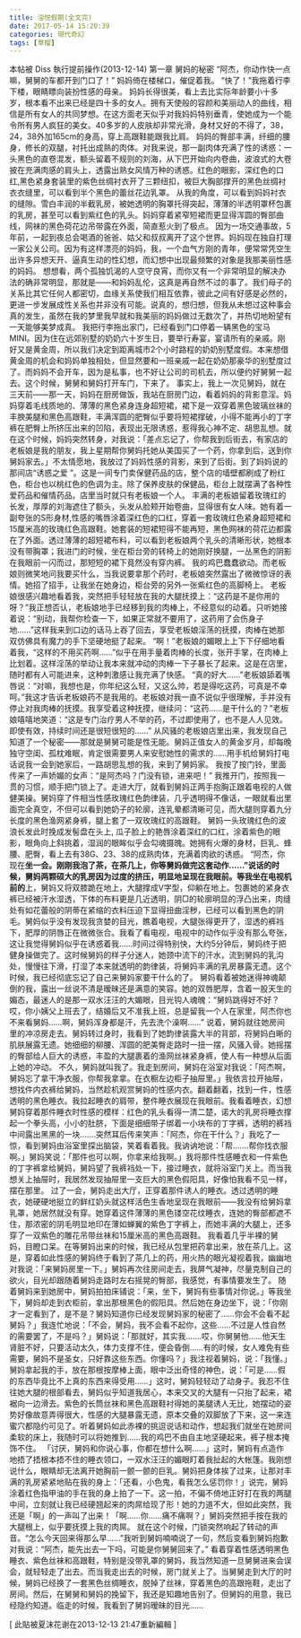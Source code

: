 ```yaml
---
title: 淫悦假期(全文完)
date: 2017-05-14 15:20:39
categories: 現代奇幻
tags: [草榴]
---
```

本帖被 Diss 執行提前操作(2013-12-14)
第一章 舅妈的秘密
“阿杰，你动作快一点嘛，舅舅的车都开到门口了！”
妈妈倚在楼梯口，催促着我。
“快了！”我拖着行李下楼，眼睛瞟向装扮性感的母亲。
妈妈长得很美，看上去比实际年龄要小十多岁，根本看不出来已经是四十多的女人。拥有天使般的容颜和美丽动人的曲线，相信是所有女人的共同梦想。在这方面老天似乎对我妈妈特别垂青，使她成为一个能令所有男人疯狂的美女。40多岁的人皮肤却非常光滑，身材又好的不得了，38，24，38外加165cm的身高，穿上高跟鞋能跟我比肩。
妈妈的臀部丰满，纤细的腰身，修长的双腿，衬托出成熟的肉体。对我来说，那一副肉体充满了性的诱惑：一头黑色的直卷混发，额头留着不规则的刘海，从下巴开始向内卷曲，波浪式的大卷披在充满肉感的肩头上，透露出熟女风情万种的诱惑。红色的眼影，深红色的口红,黑色紧身套装里的紫色丝绸衬衣开了三颗纽扣，被巨大胸部撑开的黑色丝绸衬衣衣缝里，可以看到半个黑色的蕾丝花边乳罩。
从我的角度，可以看到妈妈衬衣的缝隙。雪白丰润的半截乳房，被她透明的胸罩托得突起，薄薄的半透明罩杯包裹的乳房，甚至可以看到紫红色的乳头。妈妈穿着紧窄短裙而更显得浑圆的臀部曲线，网袜的黑色荷花边吊带露在外面，简直惹火到了极点。
因为一场交通事故，5年前，一起到夜总会喝酒的爸爸、姑父和叔叔离开了这个世界。妈妈现在独自打理一家公关公司。因为有这样漂亮的妈妈，我，一个血气方刚的青年，便常常凭空生出许多异想天开、逼真生动的性幻想，而幻想中出现最频繁的对象是我那美丽性感的妈妈。
想想看，两个孤独饥渴的人空守良宵，而你又有一个非常明显的解决办法的确非常明显，那就是——和妈妈乱伦，这真是再自然不过的事了。我们母子的关系比其它任何人都密切，血缘关系使我们相互依靠，彼此之间有好感是必然的，更进一步发展成性关系也并非没有可能。说真的，想归想，但我从未想过这种事会真的发生，虽然在我的梦里我早就和我美丽的妈妈做过无数次了，并热切地盼望有一天能够美梦成真。
我把行李拖出家门，已经看到门口停着一辆黑色的宝马 MINI。因为住在远郊别墅的奶奶六十岁生日，要举行寿宴，宴请所有的亲戚。刚好又是黄金周，所以我们决定到距离城市2个小时路程的奶奶别墅度假。本来想借黄金周的机会和妈妈单独相处，但显然要和一班亲戚一起在奶奶那豪华的别墅度过了。而妈妈不会开车，因为是私事，也不好让公司的司机去，所以便约好舅舅一起去。这个时候，舅舅和舅妈打开车门，下来了。
事实上，我上一次见舅妈，就在三天前——那一天，妈妈在厨房做饭，我站在厨房门边，看着妈妈的背影意淫。妈妈穿着毛线质地的、薄薄的黑色紧身连身超短裙，裙下是一双穿着黑色玻璃丝袜的丰腴美腿和黑色高跟鞋，丰满浑圆的肥臀似乎要将短裙撑破，小得不能再小的丁字裤在肥臀上所挤压出来的凹陷，表现出无限诱惑，惹得我心神不定、胡思乱想。就在这个时候，妈妈突然转身，对我说：「差点忘记了，你帮我到后街去，有家店的老板娘是我的朋友，我上星期帮你舅妈托她从美国买了一个药，你拿到后，送到你舅妈家去。」不太情愿地，我放过了妈妈性感的背影，来到了后街。到了妈妈说的那间店“诱惑之爱 ”。这是一间专门卖保健药品的店，整个店的墙壁都刷成了粉红色，柜台也以桃红色的色调为主。除了保养皮肤的保健品，柜台上就摆满了各种性爱药品和催情药品。店里当时就只有老板娘一个人。
丰满的老板娘留着玫瑰红的长发，厚厚的刘海遮住了额头，头发从脸颊开始卷曲，显得很有女人味。她有着一副夸张的S形身材,性感的嘴唇涂着深红色的口红，穿着一套玫瑰红色紧身超短裙和15厘米高的玫瑰红色高跟鞋。她套装的短裙短得不能再短，黑色网袜的荷花边都露在了外面。透过薄薄的超短裙布料，可以看到老板娘两个乳头的清晰形状，她根本没有带胸罩；我进门的时候，坐在柜台旁的转椅上的她刚好换腿，一丛黑色的阴影在我眼前一闪而过，那短短的裙下竟然没有穿内裤。
我的鸡巴蠢蠢欲动。而老板娘则微笑地问我要买什么，当我说要拿那个药时，老板娘突然露出了微微惊讶的表情。她招了招手，让我坐在她身边，柜台旁的另外一张紫红色的高脚椅上。
老板娘很感兴趣地看着我，突然把手轻轻放在我的大腿抚摸上：“这药是不是你用的呀？”我正想否认，老板娘地手已经移到我的肉棒上，不经意似的动着。只听她接着说：“别动，我帮你检查一下，如果正常就不要用了，这药用了会伤身子地……”这样我来到口边的话马上吞了回去，享受老板娘淫荡的抚摸，肉棒在她那双仿佛具有魔力的手下坚硬地挺了起来。
“啊！”老板娘的媚眼上上下下仔细地看着我，“这样的不用买药啊……”似乎在用手量着肉棒的长度，张开手掌，在肉棒上比划着。这样淫荡的举动让我本来就冲动的肉棒一下子暴长了起来。这是在店里，随时都有人可能进来，这种刺激感让我充满了快感。
“真的好大……”老板娘舔着嘴唇说：“对嘛，我想也是，你年纪这么轻，又这么帅，若是得吃这药，可真是不幸呵。”我这才告诉老板娘药不是我用的。老板娘对我一直不说似乎很理解，手并没有停止对我肉棒的抚摸。我享受着这种抚摸，继续问：“这药……是干什么的？”老板娘嘻嘻地笑道：“这是专门治疗男人不举的药，不过即使用了，也不是人人见效。即使有效，持续时间还是很短很短的……”
从风骚的老板娘店里出来，我发现自己知道了一个秘密——那就是舅舅可能是性无能。舅妈正值女人的黄金岁月，却每晚独守空闺、孤枕难眠，肯定很需要男人来安慰她性的需求的……用手机给舅妈打电话说我一会到她家后，一路胡思乱想的我，来到了舅妈家。
我按了按门铃，里面传来了一声娇媚的女声：“是阿杰吗？门没有锁，进来吧！”
我推开门，按照我一贯的习惯，顺手把门锁上了。走进大厅，就看到舅妈正两手抱胸正跟着电视的人做健美操。舅妈穿了件相当性感玫瑰红色韵律装，几乎透明得不像话，一眼就看出里面完全真空，不但可以看到她奶子的轮廓，连乳晕都清晰可见，而大腿则穿着九分长度的黑色渔网紧身裤，腿上套了一双玫瑰红的高跟鞋。
舅妈一头玫瑰红色的波浪长发此时挽成发髻盘在头上, 瓜子脸上的艳唇涂着深红的口红，涂着紫色的眼影，眼角向上斜挑着，湿润的眼眸似乎会勾魂摄魄。她拥有火爆的身材，巨乳、蜂腰、肥臀，看上去有38G、23、38的成熟肉体，充满着肉欲的诱惑。
“阿杰，你现在**坐一会。刚刚我泡了茶，在茶几上，你等舅妈做完这套动作……”说话的时候，舅妈两颗硕大的乳房因为过度的挤压，明显地呈现在我眼前。等我坐在电视机前的**上，舅妈又将双膝跪在地上，大腿撑成V字型，仰躺在地上。包裹她的紧身衣裤已经被汗水湿透，下体的布料更是几近透明，阴□的轮廓明显的浮凸出来，肉缝处有如花蕾般的阴蒂在紧缩的衣料压迫下显得扭曲淫秽，已经可以看到黑色的阴毛。舅妈似乎没有发现我贪婪的目光，瞧着电视，大腿张得更开了，湿透的裤裆下，肥厚的阴唇正在微微张合。我看了看电视，电视中的动作似乎没有那么夸张，这让我觉得舅妈似乎在诱惑着我……时间过得特别快，大约5分钟后，舅妈终于把健身操做完了。这时候舅妈的样子分迷人，她颈中流下的汗水，流到舅妈的乳沟处，慢慢往下滑，打湿了本来就透明的韵律装，将舅妈丰满的乳房暴露无遗。这个时候，我已经彻底忘记了自己来舅妈家要干什么的了。
舅妈看着被她迷得神魂颠倒的我，露出一丝说不清是暧昧还是满意的笑容。她的双唇肥厚，含着一股天生的媚态，最迷人的是那一双水汪汪的大媚眼，目光钩人魂魄：“舅妈跳得好不好？哎，你小姨父上班去了，结婚后又不准我上班，总是留我一个人在家里，阿杰你也不来看舅妈……啊，舅妈浑身都是汗，先去洗个澡啊……”
说着，舅妈就往她房间里的冲凉房走去。舅妈转过身时，我看到了她韵律装露大半的背部，将舅妈白晰的肌肤展露无遗。她细细的柳腰、浑圆的肥美臀走路时一扭一摆，风骚入骨。她摇摆的臀部给人巨大的诱惑，丰盈的大腿裹着的渔网丝袜紧身裤，使人有一种想从后面上她的冲动。
不久，舅妈就叫我了。我走到房间，舅妈在浴室对我说：「阿杰啊，舅妈忘了拿干净衣服，你帮我拿拿。在衣橱左边柜子抽屉里。」我依言拉开抽屉，想找件内衣裤给舅妈，当然趁机观赏舅妈的性感内衣。翻着翻着，找到一件，性感透明的黑色睡衣。我拉起睡衣的肩带，整件睡衣展现在我眼前。我看着睡衣，幻想舅妈穿着那件睡衣时性感的模样：红色的乳头看得一清二楚，诺大的乳房将睡衣撑起一个拳头高，小小的肚脐，下面是细细带子绑着一小块布的丁字裤，透明的裤裆中间露出黑黑的一块.……突然耳后传来笑声：「阿杰，你在干什么？」我吃了一惊，看到舅妈由浴室里探出脑袋，笑着看着我。我讷讷地说：「帮.……帮你找衣服啊。」舅妈笑说：「那件也可以啊，你拿来给我啊。」我将那件性感睡衣和一件紫色的丁字裤拿给舅妈，舅妈望了我裤裆处一下，接过睡衣，就将浴室门关上。而当我想关上抽屉时，我居然发现抽屉里一支巨大的黑色假阳具，好像怕我看不见一样，摆在那里。
过了一会，舅妈走出大厅，正穿着那件诱人的睡衣。透过透明的睡衣，她硬硬地挺立的鲜红奶头就这样活色生香地呈现在我眼前——我没有给舅妈拿乳罩，她居然就没有穿。她穿着这件薄薄的黑色镂空花纹睡衣，连她的臀部都遮不住，那浓密的阴毛明显地印在薄如蝉翼的紫色丁字裤上，而她丰满的大腿上，还多穿了一双紫色的雕花吊带丝袜和15厘米高的黑色高跟鞋。
我看着几乎半裸的舅妈，目瞪口呆。在等舅妈出来的时候，我已经从包里把药拿出来，放在茶几上。这是，穿着如此性感的舅妈终于看到了茶几上的药，用火热的眼光凝视着我，幽幽地对我说：「来舅妈房里一下。」舅妈再次往房间走去，我屏气凝神，尽量克制自己的欲火，目光却跟随着舅妈走路时左右摇晃的臀部，我感觉，有事情要发生了。
随着舅妈来到她房中，舅妈拍拍床铺说：「来，坐下，舅妈有些事情对你说。」等我坐下，舅妈却走到衣柜前，拿出那根黑色的假阳具。然后她在身边坐下，说：「你刚才一定看到了，是不是？舅妈知道你已经发现舅妈家的秘密了……你会不会看不起舅妈？」我连忙地说：「不会，舅妈，我不会看不起你，这些......不过是人性自然的需要罢了，不是吗？」舅妈说：「那就好，其实我…….哎，你舅舅他……他天生肾脏不好，只要活动太久，体力支撑不住，便会昏倒……有的时候，女人难免有些需要，舅妈不是圣女，只好靠这些东西。你懂吗？」我注视着舅妈，说：「我懂。」舅妈拿起我的手，放在那根按摩棒上面，眼中泛出奇怪的神色，说：「可是……假的东西毕竟比不上真的东西来得受用……」这时，舅妈轻轻动了动身子。我忍不住往她大腿的根部看去，舅妈似乎知道我居心，本来交叉的大腿有一只抬了起来，裙裾向一边滑去。紫色的长筒丝袜和黑色高跟鞋衬得她的美腿诱人无比，她摆动的姿势好像故意弄得很大，性感的大腿暴露无遗，原本交叠的双脚放了下来，这一来连蜜穴都隐约可见了。听着舅妈如此赤裸的挑逗说话和动作，想起我们就坐在她房间柔软的床上，我随时可以将她推到……我的鸡巴不由自主地坚硬起来，裤子根本掩饰不住。
「讨厌，舅妈和你说心事，你都在想什么啊……」这时，舅妈有点造作地捂了捂根本捂不住的睡衣领口，一双水汪汪的媚眼盯着我扯起的大帐篷。我刚想说什么，眼睛却无法离开她胸前一颤一颤的巨乳。舅妈把身体挨了过来，让那对丰满的乳房紧紧地贴在我的身上：「还看，小色鬼，看我怎么惩罚你！」说完，舅妈涂着红色指甲油的手在我的身上拍了一下。这一拍，不偏不倚地正好打在我的两腿中间，立刻就让我已经硬翘起来的肉屌给现了形！她的力道不大，但如此突然，我还是「啊」的一声叫了出来！「啊……你……痛不痛啊？」舅妈突然把手按在我的大腿根上，似乎要抚摸上我的肉屌。
就在这个时候，门锁突然响起了转动的声音。“怎么今天回来得那么早……”我听到舅妈喃喃说了一句，然后变看到舅妈抱歉对我说：“阿杰，能先出去一下吗，可能是你舅舅回来了。”
看着穿着性感透明黑色睡衣、紫色丝袜和高跟鞋，特别是没带乳罩的舅妈，我当然知道一旦舅舅进来会误会，就轻轻走了出去。而当我走出去的时候，房门就关上了。当舅舅走到大厅的时候，舅妈已经换了一套黑色丝绸睡衣，脱掉了丝袜，穿着黑色的高跟拖鞋，走出了房间。然后，在舅舅和舅妈的挽留下，我还是知趣地告别了。但舅妈的用意，我已经隐约知道。临走的时候，我看到了舅妈暧昧的目光……


[ 此貼被夏沫花谢在2013-12-13 21:47重新編輯 ]